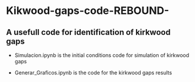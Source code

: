# Kikwood-gaps-code-REBOUND-
A usefull code for identification of kirkwood gaps
-
- Simulacion.ipynb is the initial conditions code for simulation of kirkwood gaps
  
- Generar_Graficos.ipynb is the code for the kirkwood gaps results


